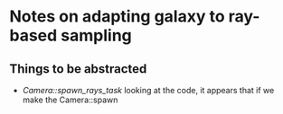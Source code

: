 # Notes on adapting galaxy to ray-based sampling

## Things to be abstracted

- *Camera::spawn_rays_task* looking at the code, it appears that if we make the Camera::spawn

